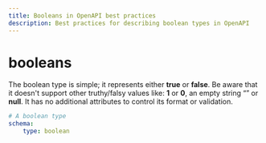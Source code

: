 ```yaml
---
title: Booleans in OpenAPI best practices
description: Best practices for describing boolean types in OpenAPI
---
```

# booleans

The boolean type is simple; it represents either **true** or **false**. Be aware that it doesn't support other truthy/falsy values like: **1** or **0**, an empty string “” or **null**. It has no additional attributes to control its format or validation.

```yaml
# A boolean type
schema:
    type: boolean
```
